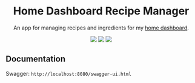 <h1 align="center">Home Dashboard Recipe Manager </h1>
<p align="center">
    An app for managing recipes and ingredients for my <a href="https://github.com/iamtomhewitt/home-dashboard">home dashboard</a>.
</p>
<p align="center">
    <img src="https://img.shields.io/github/workflow/status/iamtomhewitt/home-dashboard-recipe-manager/Tests"/>
    <img src="https://heroku-badge.herokuapp.com/?app=home-dashboard-recipe-manager&style=round&svg=1"/>
    <a href="https://codecov.io/gh/iamtomhewitt/home-dashboard-recipe-manager"><img src="https://codecov.io/gh/iamtomhewitt/home-dashboard-recipe-manager/branch/master/graph/badge.svg"/></a>
</p>

## Documentation
Swagger:
`http://localhost:8080/swagger-ui.html`